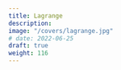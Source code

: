 ```yaml
---
title: Lagrange
description: 
image: "/covers/lagrange.jpg"
# date: 2022-06-25
draft: true
weight: 116
---
```


